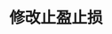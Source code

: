 ---
title: 修改止盈止损
position_number: 12
type: post
description: /future/trade/v1/entrust/update-profit-stop
parameters:
  - name: profitId
    type: integer
    mandatory: true
    default: N/A
    description: 止盈止损id
    ranges:
  - name: triggerProfitPrice
    type: number
    mandatory: false
    default: N/A
    description: 止盈触发价
    ranges:
  - name: triggerStopPrice
    type: number
    mandatory: false
    default: N/A
    description: 止损触发价
    ranges:
right_code_blocks:
  - code_block: |-
      {
        "error": {
          "code": "",
          "msg": ""
        },
        "msgInfo": "",
        "result": {},
        "returnCode": 0
      }
    title: Response
    language: json
---